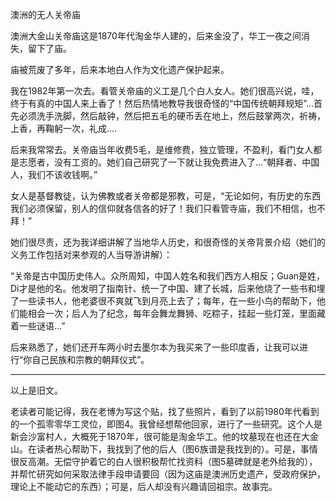 澳洲的无人关帝庙

澳洲大金山关帝庙这是1870年代淘金华人建的，后来金没了，华工一夜之间消失，留下了庙。

庙被荒废了多年，后来本地白人作为文化遗产保护起来。

我在1982年第一次去。看管关帝庙的义工是几个白人女人。她们很高兴说，哇，终于有真的中国人来上香了！然后热情地教导我很奇怪的“中国传统朝拜规矩”...首先必须洗手洗脚，然后敲钟，然后把五毛的硬币丢在地上，然后鼓掌两次，祈祷，上香，再鞠躬一次，礼成....

后来我常常去。关帝庙当年收费5毛，是维修费，独立管理，不盈利，看门女人都是志愿者，没有工资的。她们自己研究了一下就让我免费进入了...“朝拜者、中国人，我们不该收钱啊。”

女人是基督教徒，认为佛教或者关帝都是邪教，可是，“无论如何，有历史的东西我们必须保留，别人的信仰就各信各的好了！我们只看管寺庙，我们不相信，也不拜！”

她们很尽责，还为我详细讲解了当地华人历史，和很奇怪的关帝背景介绍（她们的义务工作包括对来参观的人当导游讲解）：

“关帝是古中国历史伟人。众所周知，中国人姓名和我们西方人相反；Guan是姓，Di才是他的名。他发明了指南针、统一了中国、建了长城，后来他烧了一些书和埋了一些读书人，他老婆很不爽就飞到月亮上去了；每年，在一些小鸟的帮助下，他们能相会一次；后人为了纪念，每年会舞龙舞狮、吃粽子，挂起一些灯笼，里面藏着一些谜语...”

后来熟悉了，她们还开车两小时去墨尔本为我买来了一些印度香，让我可以进行“你自己民族和宗教的朝拜仪式”。

------------------

以上是旧文。

老读者可能记得，我在老博为写这个贴，找了些照片，看到了以前1980年代看到的一个孤零零华工灵位，即图4。我曾经想帮他回家，进行了一些研究。这个人是新会沙富村人，大概死于1870年，很可能是淘金华工。他的坟墓现在也还在大金山。在读者热心帮助下，我找到了他的后人（图6族谱是我找到的）。可是，事情很反高潮。无偿守护着它的白人很积极帮忙找资料（图5墓碑就是老外给我的），并帮忙研究如何采取法律手段申请要回（因为这庙是澳洲历史遗产，受政府保护，理论上不能动它的东西）；可是，后人却没有兴趣请回祖宗。故事完。
